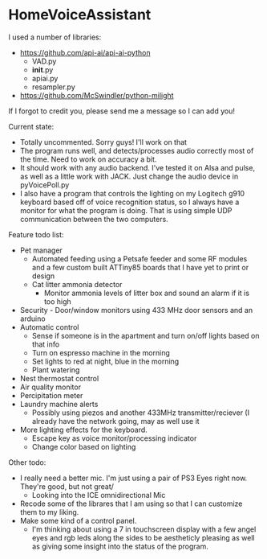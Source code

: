 # HomeVoiceAssistant

I used a number of libraries:
* https://github.com/api-ai/api-ai-python
  * VAD.py
  * __init__.py
  * apiai.py
  * resampler.py
* https://github.com/McSwindler/python-milight

If I forgot to credit you, please send me a message so I can add you!

Current state: <br />
  * Totally uncommented. Sorry guys! I'll work on that  <br />
  * The program runs well, and detects/processes audio correctly most of the time. Need to work on accuracy a bit.  <br />
  * It should work with any audio backend. I've tested it on Alsa and pulse, as well as a little work with JACK. Just change the audio device in pyVoicePoll.py  <br />
  * I also have a program that controls the lighting on my Logitech g910 keyboard based off of voice recognition status, so I always have a monitor for what the program is doing. That is using simple UDP communication between the two computers.  <br />


Feature todo list:
  * Pet manager
    * Automated feeding using a Petsafe feeder and some RF modules and a few custom built ATTiny85 boards that I have yet to print or design
    * Cat litter ammonia detector
      * Monitor ammonia levels of litter box and sound an alarm if it is too high
  * Security - Door/window monitors using 433 MHz door sensors and an arduino
  * Automatic control
    * Sense if someone is in the apartment and turn on/off lights based on that info
    * Turn on espresso machine in the morning
    * Set lights to red at night, blue in the morning
    * Plant watering
  * Nest thermostat control
  * Air quality monitor
  * Percipitation meter
  * Laundry machine alerts
    * Possibly using piezos and another 433MHz transmitter/reciever (I already have the network going, may as well use it
  * More lighting effects for the keyboard.
    * Escape key as voice monitor/processing indicator
    * Change color based on lighting
    
Other todo:
  * I really need a better mic. I'm just using a pair of PS3 Eyes right now. They're good, but not great/
    * Looking into the ICE omnidirectional Mic
  * Recode some of the librares that I am using so that I can customize them to my liking.
  * Make some kind of a control panel. 
    * I'm thinking about using a 7 in touchscreen display with a few angel eyes and rgb leds along the sides to be aestheticly pleasing as well as giving some insight into the status of the program.
